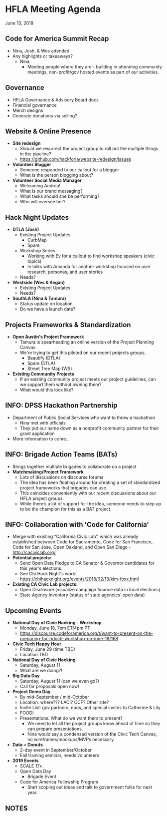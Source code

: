 # HFLA Meeting Agenda
June 13, 2018

## Code for America Summit Recap
  * Nina, Josh, & Wes attended
  * Any highlights or takeaways?
    * Nina
      * Meeting people where they are - building in attending community meetings, non-profit/gov hosted events as part of our activities.

## Governance
  * HFLA Governance & Advisory Board docs
  * Financial governance
  * Merch designs
  * Generate donations via selling?

## Website & Online Presence
  * **Site redesign**
    * Should we resurrect the project group to roll out the multiple things in the pipeline?
    * https://github.com/hackforla/website-redesign/issues
  * **Volunteer Blogger**
    * Someone responded to our callout for a blogger
    * What is the person blogging about?
  * **Volunteer Social Media Manager**
    * Welcoming Andrea!
    * What is our brand messaging?
    * What tasks should she be performing?
    * Who will oversee her?

## Hack Night Updates
  * **DTLA (Josh)**
    * Existing Project Updates
      * CurbMap
      * Spare
    * Workshop Series
      * Working with Ev for a callout to find workshop speakers (civic topics)
      * In talks with Amanda for another workshop focused on user research, personas, and user stories
    * Needs?
  * **Westside (Wes & Kegan)**
    * Existing Project Updates
    * Needs?
  * **SouthLA (Nina & Tamura)**
    * Status update on location.
    * Do we have a launch date?

## Projects Frameworks & Standardization
  * **Open Austin's Project Framework**
    * Tamura is spearheading an online version of the Project Planning Canvas
    * We're trying to get this piloted on our recent projects groups.
      * Beautify (DTLA)
      * Spare (DTLA)
      * Street Tree Map (WS)
  * **Existing Community Projects**
    * If an existing community project meets our project guidelines, can we support them without owning them?
    * What would this look like?

## INFO: DPSS Hackathon Partnership
  * Department of Public Social Services who want to throw a hackathon
    * Nina met with officials
    * They put our name down as a nonprofit community partner for their grant application
  * More information to come...

## INFO: Brigade Action Teams (BATs)
  * Brings together multiple brigades to collaborate on a project
  * **Matchmaking/Project Framework**
    * Lots of discussions on discourse forums
    * The idea has been floating around for creating a set of standardized project frameworks that brigades can use.
    * This coincides conveniently with our recent discussions about our HFLA project groups.
    * While there’s a lot of support for the idea, someone needs to step up to be the champion for this as a BAT project.

## INFO: Collaboration with 'Code for California'
  * Merge with existing “California Civic Lab”, which was already established between Code for Sacramento, Code for San Francisco, Code for San Jose, Open Oakland, and Open San Diego - http://caciviclab.org/
  * **Potential projects:**
    * Send Open Data Pledge to CA Senator & Governor candidates for this year's elections.
    * See Chi Hack Night's work: https://chihacknight.org/events/2018/02/13/kim-foxx.html
  * **Existing CA Civic Lab projects:**
    * Open Disclosure (visualize campaign finance data in local elections)
    * State Agency Inventory (status of state agencies’ open data)

## Upcoming Events
* **National Day of Civic Hacking - Workshop**
  * Monday, June 18, 7pm ET/4pm PT
  * https://discourse.codeforamerica.org/t/want-to-present-on-the-preparing-for-ndoch-workshop-on-june-18/168
* **Civic Tech Happy Hour**
  * Friday, June 29 (time TBD)
  * Location TBD
* **National Day of Civic Hacking**
  * Saturday, August 11
  * What are we doing?!
* **Big Data Day**
  * Saturday, August 11 (can we even go?)
  * Call for proposals open now!
* **Project Demo Day**
  * By mid-September / mid-October
  * Location: where??? LACI? CCF? Other site?
  * Invite List: gov partners, npos, and special invites to Catherine & Lily
  * FOOD!
  * Presentations: What do we want them to present?
    * We need to let all the project groups know ahead of time so they can prepare presentations.
    * Nina would say a condensed version of the Civic Tech Canvas, no wireframes/mockups/MVPs necessary.  
* **Data + Donuts**
  * 2-day event in September/October
  * Fall training seminar, needs volunteers
* **2019 Events**
  * SCALE 17x
  * Open Data Day
    * Brigade Event
  * Code for America Fellowship Program
    * Start scoping out ideas and talk to government folks for next year.

## NOTES
